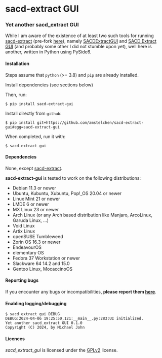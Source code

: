 # sacd-extract GUI

### Yet another sacd_extract GUI

While I am aware of the existence of at least two such tools for running [sacd-extract](https://github.com/setmind/sacd-ripper) (pre-fork [here](https://github.com/sacd-ripper/sacd-ripper)), namely [SACDExtractGUI](https://github.com/setmind/SACDExtractGUI) and [SACD Extract GUI](https://archive.org/details/sacd-extract-gui-winforms-dotnet) (and probably some other I did not stumble upon yet), well here is another, written in Python using PySide6.

#### Installation

Steps assume that `python` (>= 3.8) and `pip` are already installed.

Install dependencies (see sections below)

Then, run:

    $ pip install sacd-extract-gui

Install directly from ``github``:

    $ pip install git+https://github.com/amstelchen/sacd-extract-gui#egg=sacd-extract-gui

When completed, run it with:

    $ sacd-extract-gui

#### Dependencies

None, except [sacd-extract](https://github.com/setmind/sacd-ripper).

**sacd-extract-gui** is tested to work on the following distributions:

- Debian 11.3 or newer 
- Ubuntu, Kubuntu, Xubuntu, Pop!_OS 20.04 or newer
- Linux Mint 21 or newer
- LMDE 6 or newer
- MX Linux 23 or newer
- Arch Linux (or any Arch based distribution like Manjaro, ArcoLinux, Garuda Linux, ...)
- Void Linux 
- Artix Linux
- openSUSE Tumbleweed
- Zorin OS 16.3 or newer
- EndeavourOS
- elementary OS
- Fedora 37 Workstation or newer 
- Slackware 64 14.2 and 15.0
- Gentoo Linux, MocaccinoOS

#### Reporting bugs

If you encounter any bugs or incompatibilities, __please report them [here](https://github.com/amstelchen/sacd-extract-gui/issues/new)__.

#### Enabling logging/debugging

```
$ sacd_extract_gui DEBUG
DEBUG:2024-04-06 19:25:50,121:__main__.py:283:UI initialized.
Yet another sacd_extract GUI 0.1.0
Copyright (C) 2024, by Michael John
```

#### Licences

*sacd_extract_gui* is licensed under the [GPLv2](LICENSE) license.
